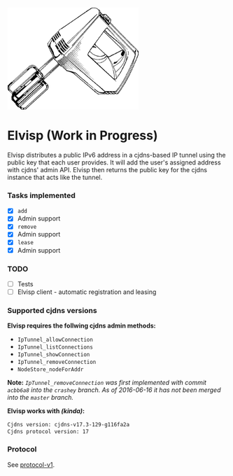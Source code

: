 ![Elvisp](elvisp.png)

# Elvisp (Work in Progress)
Elvisp distributes a public IPv6 address in a cjdns-based IP tunnel using the public key that each user provides. It will add the user's assigned address with cjdns' admin API. Elvisp then returns the public key for the cjdns instance that acts like the tunnel.

### Tasks implemented
 - [x] `add`
  - [x] Admin support
 - [x] `remove`
  - [x] Admin support
 - [x] `lease`
  - [x] Admin support

### TODO
 - [ ] Tests
 - [ ] Elvisp client - automatic registration and leasing

### Supported cjdns versions
__Elvisp requires the follwing cjdns admin methods:__
 * `IpTunnel_allowConnection`
 * `IpTunnel_listConnections`
 * `IpTunnel_showConnection`
 * `IpTunnel_removeConnection`
 * `NodeStore_nodeForAddr`

__Note:__
*`IpTunnel_removeConnection` was first implemented with commit `acbb6a8` into the `crashey` branch. As of 2016-06-16 it has not been merged into the `master` branch.*

__Elvisp works with *(kinda)*:__
```
Cjdns version: cjdns-v17.3-129-g116fa2a
Cjdns protocol version: 17
```

### Protocol
See [protocol-v1](doc/protocol-v1.md).
